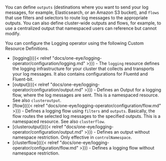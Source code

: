 You can define `outputs` (destinations where you want to send your log messages, for example, Elasticsearch, or an Amazon S3 bucket), and `flows` that use filters and selectors to route log messages to the appropriate outputs. You can also define cluster-wide outputs and flows, for example, to use a centralized output that namespaced users can reference but cannot modify.

You can configure the Logging operator using the following Custom Resource Definitions.

- [logging]({{< relref "docs/one-eye/logging-operator/configuration/logging.md" >}}) - The `logging` resource defines the logging infrastructure for your cluster that collects and transports your log messages. It also contains configurations for Fluentd and Fluent-bit.
- [output]({{< relref "docs/one-eye/logging-operator/configuration/output.md" >}}) - Defines an Output for a logging flow, where the log messages are sent. This is a namespaced resource. See also `clusteroutput`.
- [flow]({{< relref "docs/one-eye/logging-operator/configuration/flow.md" >}}) - Defines a logging flow using `filters` and `outputs`. Basically, the flow routes the selected log messages to the specified outputs. This is a namespaced resource. See also `clusterflow`.
- [clusteroutput]({{< relref "docs/one-eye/logging-operator/configuration/output.md" >}}) - Defines an output without namespace restriction. Only effective in `controlNamespace`.
- [clusterflow]({{< relref "docs/one-eye/logging-operator/configuration/flow.md" >}}) - Defines a logging flow without namespace restriction.
